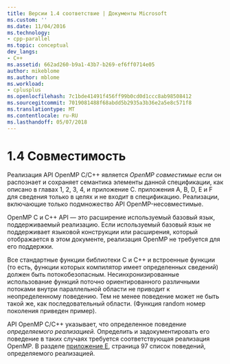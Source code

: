 ```yaml
---
title: Версии 1.4 соответствие | Документы Microsoft
ms.custom: ''
ms.date: 11/04/2016
ms.technology:
- cpp-parallel
ms.topic: conceptual
dev_langs:
- C++
ms.assetid: 662ad260-b9a1-43b7-b269-ef6ff0714e05
author: mikeblome
ms.author: mblome
ms.workload:
- cplusplus
ms.openlocfilehash: 7c1bde41491f456ff99b0cd0d1ccc8ab98508412
ms.sourcegitcommit: 7019081488f68abdd5b2935a3b36e2a5e8c571f8
ms.translationtype: MT
ms.contentlocale: ru-RU
ms.lasthandoff: 05/07/2018
---
```

# <a name="14-compliance"></a>1.4 Совместимость
Реализация API OpenMP C/C++ является *OpenMP совместимые* если он распознает и сохраняет семантика элементы данной спецификации, как описано в главах 1, 2, 3, 4, и приложение C. приложения A, B, D, E и F для сведения только в целях и не входит в спецификацию. Реализации, включающие только подмножество API OpenMP-несовместимые.  
  
 OpenMP C и C++ API — это расширение используемый базовый язык, поддерживаемый реализацию. Если используемый базовый язык не поддерживает языковой конструкции или расширения, который отображается в этом документе, реализация OpenMP не требуется для его поддержки.  
  
 Все стандартные функции библиотеки C и C++ и встроенные функции (то есть, функции которых компилятор имеет определенных сведений) должен быть потокобезопасным. Несинхронизированные использование функций поточно ориентированного различными потоками внутри параллельной области не приводит к неопределенному поведению. Тем не менее поведение может не быть такой же, как последовательный области. (Функция random номер поколения приведен пример).  
  
 API OpenMP C/C++ указывает, что определенное поведение *определяемого реализацией.* Определить и задокументировать его поведение в таких случаях требуется соответствующая реализация OpenMP. В разделе [приложение E](../../parallel/openmp/e-implementation-defined-behaviors-in-openmp-c-cpp.md), страница 97 список поведений, определяемого реализацией.